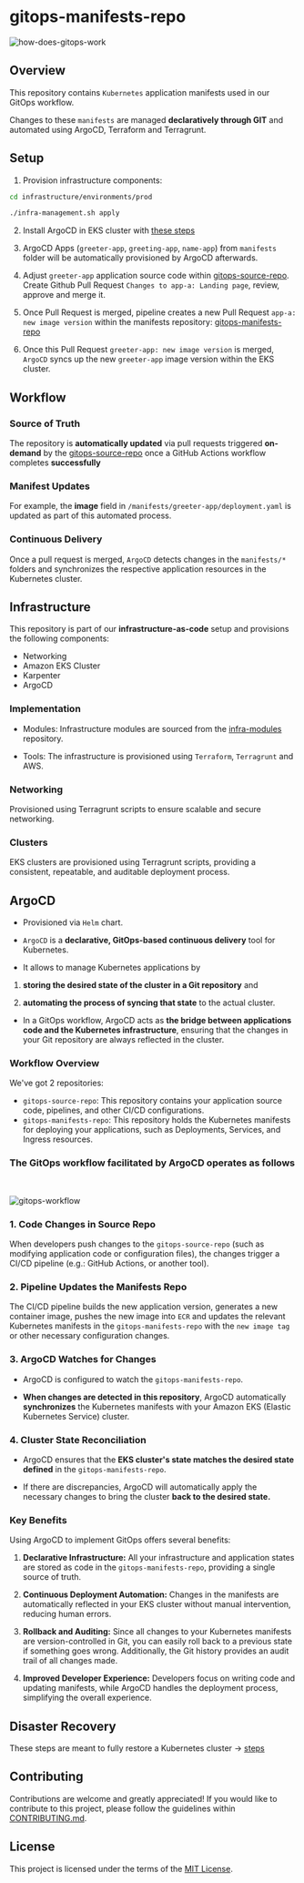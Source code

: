 # gitops-manifests-repo

![how-does-gitops-work](https://github.com/user-attachments/assets/46b60c9a-3c8b-4ecc-a853-a13debff154b)

## Overview

This repository contains `Kubernetes` application manifests used in our GitOps workflow.

Changes to these `manifests` are managed **declaratively through GIT** and automated using ArgoCD, Terraform and Terragrunt.

## Setup

1. Provision infrastructure components:

```bash
cd infrastructure/environments/prod

./infra-management.sh apply
```

2. Install ArgoCD in EKS cluster with [these steps](/argocd/README.md)

3. ArgoCD Apps (`greeter-app`,  `greeting-app`, `name-app`) from `manifests` folder will be automatically provisioned by ArgoCD afterwards.

4. Adjust `greeter-app` application source code within [gitops-source-repo](https://github.com/juanroldan1989/gitops-source-repo). Create Github Pull Request `Changes to app-a: Landing page`, review, approve and merge it.

5. Once Pull Request is merged, pipeline creates a new Pull Request `app-a: new image version` within the manifests repository: [gitops-manifests-repo](https://github.com/juanroldan1989/gitops-manifests-repo)

6. Once this Pull Request `greeter-app: new image version` is merged, `ArgoCD` syncs up the new `greeter-app` image version within the EKS cluster.

## Workflow

### Source of Truth

The repository is **automatically updated** via pull requests triggered **on-demand** by the [gitops-source-repo](https://github.com/juanroldan1989/gitops-source-repo) once a GitHub Actions workflow completes **successfully**

### Manifest Updates

For example, the **image** field in `/manifests/greeter-app/deployment.yaml` is updated as part of this automated process.

### Continuous Delivery

Once a pull request is merged, `ArgoCD` detects changes in the `manifests/*` folders and synchronizes the respective application resources in the Kubernetes cluster.

## Infrastructure

This repository is part of our **infrastructure-as-code** setup and provisions the following components:

- Networking
- Amazon EKS Cluster
- Karpenter
- ArgoCD

### Implementation

- Modules: Infrastructure modules are sourced from the [infra-modules](https://github.com/juanroldan1989/infra-modules/) repository.

- Tools: The infrastructure is provisioned using `Terraform`, `Terragrunt` and AWS.

### Networking

Provisioned using Terragrunt scripts to ensure scalable and secure networking.

### Clusters

EKS clusters are provisioned using Terragrunt scripts, providing a consistent, repeatable, and auditable deployment process.

## ArgoCD

- Provisioned via `Helm` chart.

- `ArgoCD` is a **declarative, GitOps-based continuous delivery** tool for Kubernetes.

- It allows to manage Kubernetes applications by

1. **storing the desired state of the cluster in a Git repository** and

2. **automating the process of syncing that state** to the actual cluster.

- In a GitOps workflow, ArgoCD acts as **the bridge between applications code and the Kubernetes infrastructure**, ensuring that the changes in your Git repository are always reflected in the cluster.

### Workflow Overview

We've got 2 repositories:

- `gitops-source-repo`: This repository contains your application source code, pipelines, and other CI/CD configurations.
- `gitops-manifests-repo`: This repository holds the Kubernetes manifests for deploying your applications, such as Deployments, Services, and Ingress resources.

### The GitOps workflow facilitated by ArgoCD operates as follows

<br>

![gitops-workflow](https://github.com/user-attachments/assets/e944156e-2ab3-41db-a9cb-4892aa849307)

### 1. Code Changes in Source Repo

When developers push changes to the `gitops-source-repo` (such as modifying application code or configuration files), the changes trigger a CI/CD pipeline (e.g.: GitHub Actions, or another tool).

### 2. Pipeline Updates the Manifests Repo

The CI/CD pipeline builds the new application version, generates a new container image, pushes the new image into `ECR` and updates the relevant Kubernetes manifests in the `gitops-manifests-repo` with the `new image tag` or other necessary configuration changes.

### 3. ArgoCD Watches for Changes

- ArgoCD is configured to watch the `gitops-manifests-repo`.

- **When changes are detected in this repository**, ArgoCD automatically **synchronizes** the Kubernetes manifests with your Amazon EKS (Elastic Kubernetes Service) cluster.

### 4. Cluster State Reconciliation

- ArgoCD ensures that the **EKS cluster's state matches the desired state defined** in the `gitops-manifests-repo`.

- If there are discrepancies, ArgoCD will automatically apply the necessary changes to bring the cluster **back to the desired state.**

### Key Benefits

Using ArgoCD to implement GitOps offers several benefits:

1. **Declarative Infrastructure:** All your infrastructure and application states are stored as code in the `gitops-manifests-repo`, providing a single source of truth.

2. **Continuous Deployment Automation:** Changes in the manifests are automatically reflected in your EKS cluster without manual intervention, reducing human errors.

3. **Rollback and Auditing:** Since all changes to your Kubernetes manifests are version-controlled in Git, you can easily roll back to a previous state if something goes wrong. Additionally, the Git history provides an audit trail of all changes made.

4. **Improved Developer Experience:** Developers focus on writing code and updating manifests, while ArgoCD handles the deployment process, simplifying the overall experience.

## Disaster Recovery

These steps are meant to fully restore a Kubernetes cluster -> [steps](/RECOVERY.md)

## Contributing

Contributions are welcome and greatly appreciated! If you would like to contribute to this project, please follow the guidelines within [CONTRIBUTING.md](CONTRIBUTING.md).

## License

This project is licensed under the terms of the [MIT License](LICENSE).

